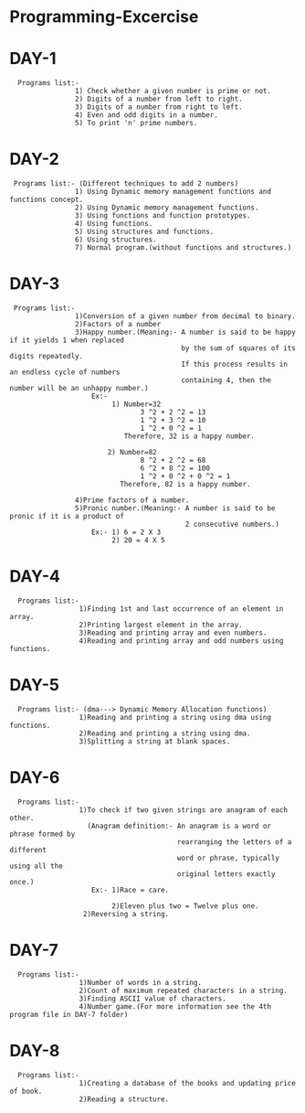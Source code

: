 # Programming-Excercise

# DAY-1
      Programs list:- 
                    1) Check whether a given number is prime or not.
                    2) Digits of a number from left to right.
                    3) Digits of a number from right to left.
                    4) Even and odd digits in a number.
                    5) To print 'n' prime numbers.
# DAY-2
     Programs list:- (Different techniques to add 2 numbers)
                    1) Using Dynamic memory management functions and functions concept.
                    2) Using Dynamic memory management functions.
                    3) Using functions and function prototypes.
                    4) Using functions.
                    5) Using structures and functions.
                    6) Using structures.
                    7) Normal program.(without functions and structures.)
# DAY-3
     Programs list:-
                    1)Conversion of a given number from decimal to binary.
                    2)Factors of a number
                    3)Happy number.(Meaning:- A number is said to be happy if it yields 1 when replaced
                                              by the sum of squares of its digits repeatedly.
                                              If this process results in an endless cycle of numbers 
                                              containing 4, then the number will be an unhappy number.) 
                        Ex:-
                             1) Number=32
                                    3 ^2 + 2 ^2 = 13
                                    1 ^2 + 3 ^2 = 10
                                    1 ^2 + 0 ^2 = 1
                                Therefore, 32 is a happy number.
                             
                            2) Number=82
                                    8 ^2 + 2 ^2 = 68
                                    6 ^2 + 8 ^2 = 100
                                    1 ^2 + 0 ^2 + 0 ^2 = 1
                               Therefore, 82 is a happy number.
                    
                    4)Prime factors of a number.
                    5)Pronic number.(Meaning:- A number is said to be pronic if it is a product of 
                                               2 consecutive numbers.)
                        Ex:- 1) 6 = 2 X 3
                             2) 20 = 4 X 5
# DAY-4
      Programs list:-
                     1)Finding 1st and last occurrence of an element in array.
                     2)Printing largest element in the array.
                     3)Reading and printing array and even numbers.
                     4)Reading and printing array and odd numbers using functions.
# DAY-5
      Programs list:- (dma---> Dynamic Memory Allocation functions)
                     1)Reading and printing a string using dma using functions.
                     2)Reading and printing a string using dma.
                     3)Splitting a string at blank spaces.
# DAY-6
      Programs list:-
                     1)To check if two given strings are anagram of each other.
                       (Anagram definition:- An anagram is a word or phrase formed by 
                                             rearranging the letters of a different
                                             word or phrase, typically using all the 
                                             original letters exactly once.) 
                        Ex:- 1)Race = care.
                        
                             2)Eleven plus two = Twelve plus one.   
                      2)Reversing a string.  
# DAY-7
      Programs list:-
                     1)Number of words in a string.
                     2)Count of maximum repeated characters in a string.
                     3)Finding ASCII value of characters.
                     4)Number game.(For more information see the 4th program file in DAY-7 folder)
# DAY-8
      Programs list:-
                     1)Creating a database of the books and updating price of book.
                     2)Reading a structure.
